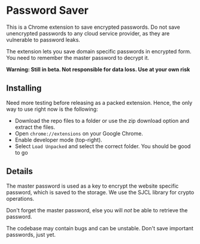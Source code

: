 # Password Saver
This is a Chrome extension to save encrypted passwords. Do not save unencrypted passwords to any cloud service provider, as they are vulnerable to password leaks.

The extension lets you save domain specific passwords in encrypted form. You need to remember the master password to decrypt it. 

**Warning: Still in beta. Not responsible for data loss. Use at your own risk**

## Installing
Need more testing before releasing as a packed extension. Hence, the only way to use right now is the following:
- Download the repo files to a folder or use the zip download option and extract the files.
- Open `chrome://extensions` on your Google Chrome.
- Enable developer mode (top-right).
- Select `Load Unpacked` and select the correct folder.
You should be good to go

## Details
The master password is used as a key to encrypt the website specific password, which is saved to the storage. We use the SJCL library for crypto operations. 

Don't forget the master password, else you will _not_ be able to retrieve the password. 

The codebase may contain bugs and can be unstable. Don't save important passwords, just yet. 
